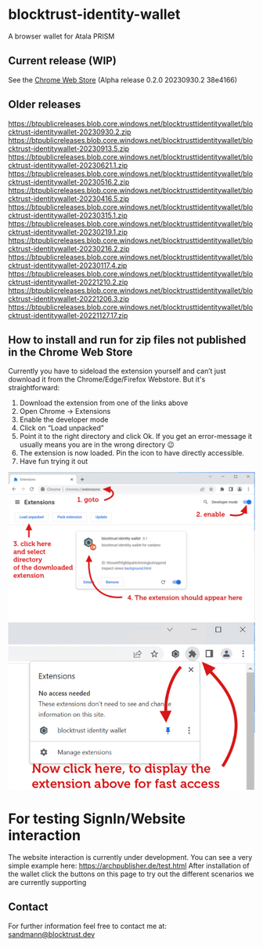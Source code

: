 # blocktrust-identity-wallet
A browser wallet for Atala PRISM

## Current release (WIP)
See the [Chrome Web Store](https://chrome.google.com/webstore/detail/lmnkhjcebkjmcgncgemdkbkmmbdkhnnk) (Alpha release 0.2.0 20230930.2 38e4166)

## Older releases
https://btpublicreleases.blob.core.windows.net/blocktrusttidentitywallet/blocktrust-identitywallet-20230930.2.zip
https://btpublicreleases.blob.core.windows.net/blocktrusttidentitywallet/blocktrust-identitywallet-20230913.5.zip
https://btpublicreleases.blob.core.windows.net/blocktrusttidentitywallet/blocktrust-identitywallet-20230621.1.zip
https://btpublicreleases.blob.core.windows.net/blocktrusttidentitywallet/blocktrust-identitywallet-20230516.2.zip
https://btpublicreleases.blob.core.windows.net/blocktrusttidentitywallet/blocktrust-identitywallet-20230416.5.zip
https://btpublicreleases.blob.core.windows.net/blocktrusttidentitywallet/blocktrust-identitywallet-20230315.1.zip
https://btpublicreleases.blob.core.windows.net/blocktrusttidentitywallet/blocktrust-identitywallet-20230219.1.zip
https://btpublicreleases.blob.core.windows.net/blocktrusttidentitywallet/blocktrust-identitywallet-20230216.2.zip
https://btpublicreleases.blob.core.windows.net/blocktrusttidentitywallet/blocktrust-identitywallet-20230117.4.zip
https://btpublicreleases.blob.core.windows.net/blocktrusttidentitywallet/blocktrust-identitywallet-20221210.2.zip
https://btpublicreleases.blob.core.windows.net/blocktrusttidentitywallet/blocktrust-identitywallet-20221206.3.zip
https://btpublicreleases.blob.core.windows.net/blocktrusttidentitywallet/blocktrust-identitywallet-20221127.17.zip

## How to install and run for zip files not published in the Chrome Web Store
Currently you have to sideload the extension yourself and can’t just download it from the Chrome/Edge/Firefox Webstore.
But it's straightforward:
1.	Download the extension from one of the links above
2.	Open Chrome → Extensions
3.	Enable the developer mode
4.	Click on “Load unpacked”
5.	Point it to the right directory and click Ok. If you get an error-message it usually means you are in the wrong directory 😉
6.	The extension is now loaded. Pin the icon to have directly accessible.
7.	Have fun trying it out

![Install wallet in chrome](installChromeWallet1.jpg)
![Enable wallet in chrome](installChromeWallet2.jpg)

# For testing SignIn/Website interaction
The website interaction is currently under development. You can see a very simple example here: https://archpublisher.de/test.html
After installation of the wallet click the buttons on this page to try out the different scenarios we are currently supporting

## Contact
For further information feel free to contact me at: sandmann@blocktrust.dev
